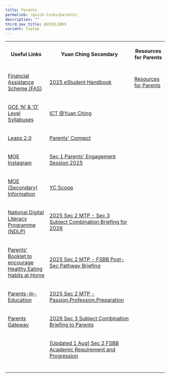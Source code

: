 ```yaml
---
title: Parents
permalink: /quick-links/parents/
description: ""
third_nav_title: QUICKLINKS
variant: tiptap
---
```

<table style="minWidth: 75px">
<colgroup>
<col>
<col>
<col>
</colgroup>
<tbody>
<tr>
<th rowspan="1" colspan="1">
<p>Useful Links</p>
</th>
<th rowspan="1" colspan="1">
<p>Yuan Ching Secondary</p>
</th>
<th rowspan="1" colspan="1">
<p>Resources for Parents</p>
</th>
</tr>
<tr>
<td rowspan="1" colspan="1">
<p><a href="/others/financial-assistance-scheme-fas/" rel="noopener noreferrer nofollow" target="_blank">Financial Assistance Scheme (FAS)</a>
</p>
</td>
<td rowspan="1" colspan="1">
<p><a href="/files/YCSS_Digital_Handbook_2025_updated_27_MAY_2025.pdf" rel="noopener nofollow" target="_blank">2025 eStudent Handbook</a>
</p>
</td>
<td rowspan="1" colspan="1">
<p><a href="http://go.gov.sg/ycparents" rel="noopener noreferrer nofollow" target="_blank">Resources for Parents</a>
</p>
</td>
</tr>
<tr>
<td rowspan="1" colspan="1">
<p><a href="https://www.seab.gov.sg/" rel="noopener noreferrer nofollow" target="_blank">GCE ‘N’ &amp; ‘O’ Level Syllabuses</a>
</p>
</td>
<td rowspan="1" colspan="1">
<p><a href="https://sites.google.com/view/hblyuanching/home" rel="noopener noreferrer nofollow" target="_blank">ICT @Yuan Ching</a>
</p>
</td>
<td rowspan="1" colspan="1">
<p></p>
</td>
</tr>
<tr>
<td rowspan="1" colspan="1">
<p><a href="https://www.moe.gov.sg/education-in-sg/our-programmes/cca/leaps2-0" rel="noopener noreferrer nofollow" target="_blank">Leaps 2.0</a>
</p>
</td>
<td rowspan="1" colspan="1">
<p><a href="/quick-links/for-parents/parents-connect/" rel="noopener noreferrer nofollow" target="_blank">Parents' Connect</a>
</p>
</td>
<td rowspan="1" colspan="1">
<p></p>
</td>
</tr>
<tr>
<td rowspan="1" colspan="1">
<p><a href="https://www.instagram.com/parentingwith.moesg/" rel="noopener noreferrer nofollow" target="_blank">MOE Instagram</a>
</p>
</td>
<td rowspan="1" colspan="1">
<p><a href="/quick-links/for-parents/sec1pes2024/" rel="noopener noreferrer nofollow" target="_blank">Sec 1 Parents' Engagement Session 2025</a>
</p>
</td>
<td rowspan="1" colspan="1">
<p></p>
</td>
</tr>
<tr>
<td rowspan="1" colspan="1">
<p><a href="https://www.moe.gov.sg/secondary" rel="noopener noreferrer nofollow" target="_blank">MOE (Secondary) Information</a>
</p>
</td>
<td rowspan="1" colspan="1">
<p><a href="/quick-links/for-parents/yc-scoop/" rel="noopener noreferrer nofollow" target="_blank">YC Scoop</a>
</p>
</td>
<td rowspan="1" colspan="1">
<p></p>
</td>
</tr>
<tr>
<td rowspan="1" colspan="1">
<p><a href="/passionate-trailblazers/national-digital-literacy-programme-ndlp/" rel="noopener noreferrer nofollow" target="_blank">National Digital Literacy Programme (NDLP)</a>
</p>
</td>
<td rowspan="1" colspan="1">
<p><a href="/files/2025_Sec2MTP_Sec_3_Subject_Combination_Briefing_for_2026.pdf" rel="noopener nofollow" target="_blank">2025 Sec 2 MTP - Sec 3 Subject Combination Briefing for 2026</a>
</p>
</td>
<td rowspan="1" colspan="1">
<p></p>
</td>
</tr>
<tr>
<td rowspan="1" colspan="1">
<p><a href="/files/HPB%20HM%20Parents%20Booklet_School_Generic_30%20Mar.pdf" rel="noopener noreferrer nofollow" target="_blank">Parents’ Booklet to encourage Healthy Eating Habits at Home</a>
</p>
</td>
<td rowspan="1" colspan="1">
<p><a href="/files/2025_Sec2MTP_FSBB_Post_Sec_Pathway_Briefing.pdf" rel="noopener nofollow" target="_blank">2025 Sec 2 MTP - FSBB Post-Sec Pathway Briefing</a>
</p>
</td>
<td rowspan="1" colspan="1">
<p></p>
</td>
</tr>
<tr>
<td rowspan="1" colspan="1">
<p><a href="https://www.schoolbag.edu.sg/" rel="noopener noreferrer nofollow" target="_blank">Parents-In-Education</a>
</p>
</td>
<td rowspan="1" colspan="1">
<p><a href="/files/2025_Sec2MTP_Passion_Profession_Preparation.pdf" rel="noopener nofollow" target="_blank">2025 Sec 2 MTP - Passion.Profession.Preparation</a>
</p>
</td>
<td rowspan="1" colspan="1">
<p></p>
</td>
</tr>
<tr>
<td rowspan="1" colspan="1">
<p><a href="/quick-links/for-parents/parents-gateway/" rel="noopener noreferrer nofollow" target="_blank">Parents Gateway</a>
</p>
</td>
<td rowspan="1" colspan="1">
<p><a href="/files/2026_Sec_3_Subject_Combination_1AugStudent.pdf" rel="noopener noreferrer nofollow" target="_blank">2026 Sec 3 Subject Combination Briefing to Parents</a>
</p>
</td>
<td rowspan="1" colspan="1">
<p></p>
</td>
</tr>
<tr>
<td rowspan="1" colspan="1">
<p></p>
</td>
<td rowspan="1" colspan="1">
<p><a href="/files/For_Students_1Aug__Secondary_2_FSBB_Academic_Requirements_and_Progression.pdf" rel="noopener nofollow" target="_blank">[Updated 1 Aug] Sec 2 FSBB Academic Requirement and Progression</a>
</p>
</td>
<td rowspan="1" colspan="1">
<p></p>
</td>
</tr>
<tr>
<td rowspan="1" colspan="1">
<p></p>
</td>
<td rowspan="1" colspan="1">
<p></p>
</td>
<td rowspan="1" colspan="1">
<p></p>
</td>
</tr>
</tbody>
</table>
<p></p>